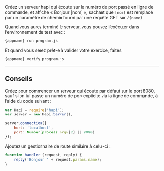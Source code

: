 Créez un serveur hapi qui écoute sur le numéro de port passé en
ligne de commande, et affiche « Bonjour [nom] », sachant que `[nom]`
est remplacé par un paramètre de chemin fourni par une requête GET
sur `/{name}`.

Quand vous aurez terminé le serveur, vous pouvez l’exécuter dans
l’environnement de test avec :

```sh
{appname} run program.js
```

Et quand vous serez prêt-e à valider votre exercice, faites :

```sh
{appname} verify program.js
```

-----------------------------------------------------------------

## Conseils

Créez pour commencer un serveur qui écoute par défaut sur le port 8080,
sauf si on lui passe un numéro de port explicite via la ligne de commande,
à l’aide du code suivant :

```js
var Hapi = require('hapi');
var server = new Hapi.Server();

server.connection({
    host: 'localhost',
    port: Number(process.argv[2] || 8080)
});
```

Ajoutez un gestionnaire de route similaire à celui-ci :

```js
function handler (request, reply) {
    reply('Bonjour ' + request.params.name);
}
```
